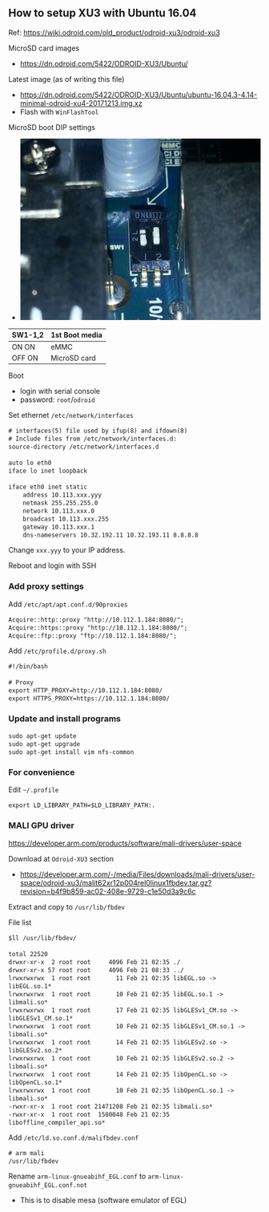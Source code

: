 ## How to setup XU3 with Ubuntu 16.04

Ref: https://wiki.odroid.com/old_product/odroid-xu3/odroid-xu3

MicroSD card images
- https://dn.odroid.com/5422/ODROID-XU3/Ubuntu/

Latest image (as of writing this file)
- https://dn.odroid.com/5422/ODROID-XU3/Ubuntu/ubuntu-16.04.3-4.14-minimal-odroid-xu4-20171213.img.xz
- Flash with `WinFlashTool`

MicroSD boot DIP settings
- ![image](xu3-dip.png)

SW1-1,2 | 1st Boot media
-- | --
ON ON | eMMC
OFF ON | MicroSD card

Boot
- login with serial console
- password: `root`/`odroid`

Set ethernet
`/etc/network/interfaces`
```
# interfaces(5) file used by ifup(8) and ifdown(8)
# Include files from /etc/network/interfaces.d:
source-directory /etc/network/interfaces.d

auto lo eth0
iface lo inet loopback

iface eth0 inet static
	address 10.113.xxx.yyy
	netmask 255.255.255.0
	network 10.113.xxx.0
	broadcast 10.113.xxx.255
	gateway 10.113.xxx.1
	dns-nameservers 10.32.192.11 10.32.193.11 8.8.8.8
```
Change `xxx.yyy` to your IP address.

Reboot and login with SSH

### Add proxy settings

Add `/etc/apt/apt.conf.d/90proxies`
```
Acquire::http::proxy "http://10.112.1.184:8080/";
Acquire::https::proxy "http://10.112.1.184:8080/";
Acquire::ftp::proxy "ftp://10.112.1.184:8080/";
```

Add `/etc/profile.d/proxy.sh`
```
#!/bin/bash

# Proxy
export HTTP_PROXY=http://10.112.1.184:8080/
export HTTPS_PROXY=https://10.112.1.184:8080/
```

### Update and install programs

```
sudo apt-get update
sudo apt-get upgrade
sudo apt-get install vim nfs-common
```

### For convenience

Edit `~/.profile`
```
export LD_LIBRARY_PATH=$LD_LIBRARY_PATH:.
```

### MALI GPU driver

https://developer.arm.com/products/software/mali-drivers/user-space

Download at `Odroid-XU3` section
- https://developer.arm.com/-/media/Files/downloads/mali-drivers/user-space/odroid-xu3/malit62xr12p004rel0linux1fbdev.tar.gz?revision=b4f9b859-ac02-408e-9729-c1e50d3a9c6c

Extract and copy to `/usr/lib/fbdev`

File list
```
$ll /usr/lib/fbdev/

total 22520
drwxr-xr-x  2 root root     4096 Feb 21 02:35 ./
drwxr-xr-x 57 root root     4096 Feb 21 08:33 ../
lrwxrwxrwx  1 root root       11 Feb 21 02:35 libEGL.so -> libEGL.so.1*
lrwxrwxrwx  1 root root       10 Feb 21 02:35 libEGL.so.1 -> libmali.so*
lrwxrwxrwx  1 root root       17 Feb 21 02:35 libGLESv1_CM.so -> libGLESv1_CM.so.1*
lrwxrwxrwx  1 root root       10 Feb 21 02:35 libGLESv1_CM.so.1 -> libmali.so*
lrwxrwxrwx  1 root root       14 Feb 21 02:35 libGLESv2.so -> libGLESv2.so.2*
lrwxrwxrwx  1 root root       10 Feb 21 02:35 libGLESv2.so.2 -> libmali.so*
lrwxrwxrwx  1 root root       14 Feb 21 02:35 libOpenCL.so -> libOpenCL.so.1*
lrwxrwxrwx  1 root root       10 Feb 21 02:35 libOpenCL.so.1 -> libmali.so*
-rwxr-xr-x  1 root root 21471208 Feb 21 02:35 libmali.so*
-rwxr-xr-x  1 root root  1580048 Feb 21 02:35 liboffline_compiler_api.so*
```

Add `/etc/ld.so.conf.d/malifbdev.conf`
```
# arm mali
/usr/lib/fbdev
```

Rename `arm-linux-gnueabihf_EGL.conf` to `arm-linux-gnueabihf_EGL.conf.not`
- This is to disable mesa (software emulator of EGL)

